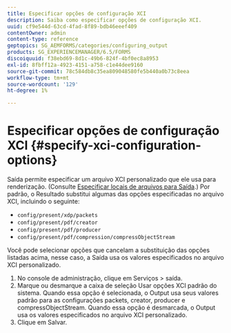 ```yaml
---
title: Especificar opções de configuração XCI
description: Saiba como especificar opções de configuração XCI.
uuid: cf9e544d-63cd-4fad-8f89-bdb46eeef409
contentOwner: admin
content-type: reference
geptopics: SG_AEMFORMS/categories/configuring_output
products: SG_EXPERIENCEMANAGER/6.5/FORMS
discoiquuid: f38ebd69-8d1c-49b6-824f-4bf0ec8a8953
exl-id: 8fbff12a-4923-4151-a758-c1e44dee9160
source-git-commit: 78c584db8c35ea809048580fe5b440a0b73c8eea
workflow-type: tm+mt
source-wordcount: '129'
ht-degree: 1%

---
```


# Especificar opções de configuração XCI {#specify-xci-configuration-options}

Saída permite especificar um arquivo XCI personalizado que ele usa para renderização. (Consulte [Especificar locais de arquivos para Saída](/help/forms/using/admin-help/specify-file-locations-output.md#specify-file-locations-for-output).) Por padrão, o Resultado substitui algumas das opções especificadas no arquivo XCI, incluindo o seguinte:

* `config/present/xdp/packets`
* `config/present/pdf/creator`
* `config/present/pdf/producer`
* `config/present/pdf/compression/compressObjectStream`

Você pode selecionar opções que cancelam a substituição das opções listadas acima, nesse caso, a Saída usa os valores especificados no arquivo XCI personalizado.

1. No console de administração, clique em Serviços > saída.
1. Marque ou desmarque a caixa de seleção Usar opções XCI padrão do sistema. Quando essa opção é selecionada, o Output usa seus valores padrão para as configurações packets, creator, producer e compressObjectStream. Quando essa opção é desmarcada, o Output usa os valores especificados no arquivo XCI personalizado.
1. Clique em Salvar.
